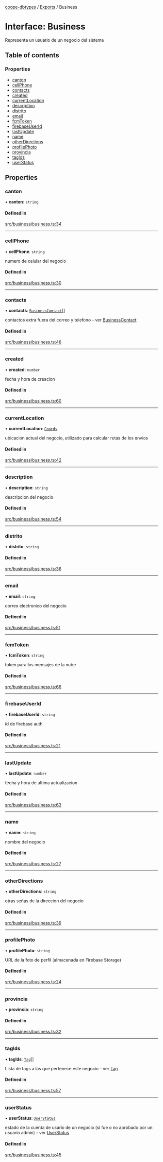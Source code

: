 [coope-dbtypes](../README.md) / [Exports](../modules.md) / Business

# Interface: Business

Representa un usuario de un negocio del sistema

## Table of contents

### Properties

- [canton](Business.md#canton)
- [cellPhone](Business.md#cellphone)
- [contacts](Business.md#contacts)
- [created](Business.md#created)
- [currentLocation](Business.md#currentlocation)
- [description](Business.md#description)
- [distrito](Business.md#distrito)
- [email](Business.md#email)
- [fcmToken](Business.md#fcmtoken)
- [firebaseUserId](Business.md#firebaseuserid)
- [lastUpdate](Business.md#lastupdate)
- [name](Business.md#name)
- [otherDirections](Business.md#otherdirections)
- [profilePhoto](Business.md#profilephoto)
- [provincia](Business.md#provincia)
- [tagIds](Business.md#tagids)
- [userStatus](Business.md#userstatus)

## Properties

### canton

• **canton**: `string`

#### Defined in

[src/business/business.ts:34](https://github.com/UCR-Labs/Coope-dbtypes/blob/eb93fee/src/business/business.ts#L34)

___

### cellPhone

• **cellPhone**: `string`

numero de celular del negocio

#### Defined in

[src/business/business.ts:30](https://github.com/UCR-Labs/Coope-dbtypes/blob/eb93fee/src/business/business.ts#L30)

___

### contacts

• **contacts**: [`BusinessContact`](BusinessContact.md)[]

contactos extra fuera del correo y telefono - ver [BusinessContact](BusinessContact.md)

#### Defined in

[src/business/business.ts:48](https://github.com/UCR-Labs/Coope-dbtypes/blob/eb93fee/src/business/business.ts#L48)

___

### created

• **created**: `number`

fecha y hora de creacion

#### Defined in

[src/business/business.ts:60](https://github.com/UCR-Labs/Coope-dbtypes/blob/eb93fee/src/business/business.ts#L60)

___

### currentLocation

• **currentLocation**: [`Coords`](Coords.md)

ubicacion actual del negocio, utilizado para calcular rutas de los envios

#### Defined in

[src/business/business.ts:42](https://github.com/UCR-Labs/Coope-dbtypes/blob/eb93fee/src/business/business.ts#L42)

___

### description

• **description**: `string`

descripcion del negocio

#### Defined in

[src/business/business.ts:54](https://github.com/UCR-Labs/Coope-dbtypes/blob/eb93fee/src/business/business.ts#L54)

___

### distrito

• **distrito**: `string`

#### Defined in

[src/business/business.ts:36](https://github.com/UCR-Labs/Coope-dbtypes/blob/eb93fee/src/business/business.ts#L36)

___

### email

• **email**: `string`

correo electronico del negocio

#### Defined in

[src/business/business.ts:51](https://github.com/UCR-Labs/Coope-dbtypes/blob/eb93fee/src/business/business.ts#L51)

___

### fcmToken

• **fcmToken**: `string`

token para los mensajes de la nube

#### Defined in

[src/business/business.ts:66](https://github.com/UCR-Labs/Coope-dbtypes/blob/eb93fee/src/business/business.ts#L66)

___

### firebaseUserId

• **firebaseUserId**: `string`

id de firebase auth

#### Defined in

[src/business/business.ts:21](https://github.com/UCR-Labs/Coope-dbtypes/blob/eb93fee/src/business/business.ts#L21)

___

### lastUpdate

• **lastUpdate**: `number`

fecha y hora de ultima actualizacion

#### Defined in

[src/business/business.ts:63](https://github.com/UCR-Labs/Coope-dbtypes/blob/eb93fee/src/business/business.ts#L63)

___

### name

• **name**: `string`

nombre del negocio

#### Defined in

[src/business/business.ts:27](https://github.com/UCR-Labs/Coope-dbtypes/blob/eb93fee/src/business/business.ts#L27)

___

### otherDirections

• **otherDirections**: `string`

otras señas de la direccion del negocio

#### Defined in

[src/business/business.ts:39](https://github.com/UCR-Labs/Coope-dbtypes/blob/eb93fee/src/business/business.ts#L39)

___

### profilePhoto

• **profilePhoto**: `string`

URL de la foto de perfil (almacenada en Firebase Storage)

#### Defined in

[src/business/business.ts:24](https://github.com/UCR-Labs/Coope-dbtypes/blob/eb93fee/src/business/business.ts#L24)

___

### provincia

• **provincia**: `string`

#### Defined in

[src/business/business.ts:32](https://github.com/UCR-Labs/Coope-dbtypes/blob/eb93fee/src/business/business.ts#L32)

___

### tagIds

• **tagIds**: [`Tag`](Tag.md)[]

Lista de tags a las que pertenece este negocio - ver [Tag](Tag.md)

#### Defined in

[src/business/business.ts:57](https://github.com/UCR-Labs/Coope-dbtypes/blob/eb93fee/src/business/business.ts#L57)

___

### userStatus

• **userStatus**: [`UserStatus`](../modules.md#userstatus)

estado de la cuenta de usario de un negocio (si fue o no aprobado por un usuario admin) - ver [UserStatus](../modules.md#userstatus)

#### Defined in

[src/business/business.ts:45](https://github.com/UCR-Labs/Coope-dbtypes/blob/eb93fee/src/business/business.ts#L45)
